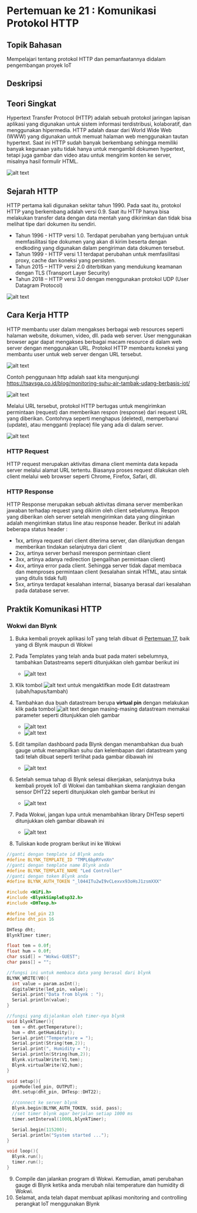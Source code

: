 # Pertemuan ke 21 : Komunikasi Protokol HTTP


## Topik Bahasan
Mempelajari tentang protokol HTTP dan pemanfaatannya didalam pengembangan proyek IoT

## Deskripsi

## Teori Singkat
Hypertext Transfer Protocol (HTTP) adalah sebuah protokol jaringan lapisan aplikasi yang digunakan untuk sistem informasi terdistribusi, kolaboratif, dan menggunakan hipermedia. HTTP adalah dasar dari World Wide Web (WWW) yang digunakan untuk memuat halaman web menggunakan tautan hypertext. Saat ini HTTP sudah banyak berkembang sehingga memiliki banyak kegunaan yaitu tidak hanya untuk mengambil dokumen hypertext, tetapi juga gambar dan video atau untuk mengirim konten ke server, misalnya hasil formulir HTML.

![alt text](HTTP_logo.svg.png)

## Sejarah HTTP
HTTP pertama kali digunakan sekitar tahun 1990. Pada saat itu, protokol HTTP yang berkembang adalah versi 0.9. Saat itu HTTP hanya bisa melakukan transfer data dengan data mentah yang dikirimkan dan tidak bisa melihat tipe dari dokumen itu sendiri. 
- Tahun 1996 - HTTP versi 1.0. Terdapat perubahan yang bertujuan untuk memfasilitasi tipe dokumen yang akan di kirim beserta dengan endkoding yang digunakan dalam pengiriman data dokumen tersebut.
- Tahun 1999 - HTTP versi 1.1 terdapat perubahan untuk memfasilitasi proxy, cache dan koneksi yang persisten.
- Tahun 2015 – HTTP versi 2.0 diterbitkan yang mendukung keamanan dengan TLS (Transport Layer Security)
- Tahun 2018 – HTTP versi 3.0 dengan menggunakan protokol UDP (User Datagram Protocol)

![alt text](image10.png)

## Cara Kerja HTTP
HTTP membantu user dalam mengakses berbagai web resources seperti halaman website, dokumen, video, dll. pada web server. User menggunakan browser agar dapat mengakses berbagai macam resource di dalam web server dengan menggunakan URL. Protokol HTTP membantu koneksi yang membantu user untuk web server dengan URL tersebut.

![alt text](image11.png)

Contoh penggunaan http adalah saat kita mengunjungi https://tsavsga.co.id/blog/monitoring-suhu-air-tambak-udang-berbasis-iot/  

![alt text](2024-08-10_213955.png)

Melalui URL tersebut, protokol HTTP bertugas untuk mengirimkan permintaan (request) dan memberikan respon (response) dari request URL yang diberikan. Contohnya seperti menghapus (deleted), memperbarui (update), atau mengganti (replace) file yang ada di dalam server.

![alt text](image13.png)

### HTTP Request
HTTP request merupakan aktivitas dimana client meminta data kepada server melalui alamat URL tertentu. Biasanya proses request dilakukan oleh client melalui web browser seperti Chrome,  Firefox, Safari, dll. 

### HTTP Response
HTTP Response merupakan sebuah aktivitas dimana server memberikan jawaban terhadap request yang dikirim oleh client sebelumnya. Respon yang diberikan oleh server setelah mengirimkan data yang diinginkan adalah mengirimkan status line atau response header. Berikut ini adalah beberapa status header : 
- 1xx, artinya request dari client diterima server, dan dilanjutkan dengan memberikan tindakan selanjutnya dari client
- 2xx, artinya server berhasil merespon permintaan client
- 3xx, artinya adanya redirection (pengalihan permintaan client)
- 4xx, artinya error pada client. Sehingga server tidak dapat membaca dan memproses permintaan client (kesalahan sintak HTML, atau sintak yang ditulis tidak full)
- 5xx, artinya terdapat kesalahan internal, biasanya berasal dari kesalahan pada database server.

## Praktik Komunikasi HTTP
### Wokwi dan Blynk
1. Buka kembali proyek aplikasi IoT yang telah dibuat di [Pertemuan 17](https://aioti.sinaungoding.com/0n/Pertemuan_17.html), baik yang di Blynk maupun di Wokwi
2. Pada Templates yang telah anda buat pada materi sebelumnya, tambahkan Datastreams seperti ditunjukkan oleh gambar berikut ini

    - ![alt text](2024-08-11_212845.png)

3. Klik tombol ![alt text](2024-08-11_213235.png) untuk mengaktifkan mode Edit datastream (ubah/hapus/tambah) 
4. Tambahkan dua buah datastream berupa **virtual pin** dengan melakukan klik pada tombol ![alt text](2024-08-11_213528.png) dengan masing-masing datastream memakai parameter seperti ditunjukkan oleh gambar

    - ![alt text](2024-08-11_213823.png)
    - ![alt text](2024-08-11_213955.png)

5. Edit tampilan dashboard pada Blynk dengan menambahkan dua buah gauge untuk menampilkan suhu dan kelembapan dari datastream yang tadi telah dibuat seperti terlihat pada gambar dibawah ini

    - ![alt text](2024-08-11_214221.png)

6. Setelah semua tahap di Blynk selesai dikerjakan, selanjutnya buka kembali proyek IoT di Wokwi dan tambahkan skema rangkaian dengan sensor DHT22 seperti ditunjukkan oleh gambar berikut ini

    - ![alt text](2024-08-11_215420.png)

7. Pada Wokwi, jangan lupa untuk menambahkan library DHTesp seperti ditunjukkan oleh gambar dibawah ini

    - ![alt text](2024-08-11_220653.png)

8. Tuliskan kode program berikut ini ke Wokwi
```cpp
//ganti dengan template id Blynk anda
#define BLYNK_TEMPLATE_ID "TMPL6bpRYvnXn"
//ganti dengan template name Blynk anda
#define BLYNK_TEMPLATE_NAME "Led Controller"
//ganti dengan token Blynk anda
#define BLYNK_AUTH_TOKEN "_l044ITu2wI9vCLexvx93oHsJ1zsmXXX"

#include <WiFi.h>
#include <BlynkSimpleEsp32.h>
#include <DHTesp.h>

#define led_pin 23
#define dht_pin 16

DHTesp dht;
BlynkTimer timer;

float tem = 0.0f;
float hum = 0.0f;
char ssid[] = "Wokwi-GUEST";
char pass[] = "";

//fungsi ini untuk membaca data yang berasal dari blynk
BLYNK_WRITE(V0){
  int value = param.asInt();
  digitalWrite(led_pin, value);
  Serial.print("Data from blynk : ");
  Serial.println(value);
}

//fungsi yang dijalankan oleh timer-nya blynk
void blynkTimer(){
  tem = dht.getTemperature();
  hum = dht.getHumidity();
  Serial.print("Temperature = ");
  Serial.print(String(tem,2));
  Serial.print(", Humidity = ");
  Serial.println(String(hum,2));
  Blynk.virtualWrite(V1,tem);
  Blynk.virtualWrite(V2,hum);
}

void setup(){
  pinMode(led_pin, OUTPUT);
  dht.setup(dht_pin, DHTesp::DHT22);

  //connect ke server blynk
  Blynk.begin(BLYNK_AUTH_TOKEN, ssid, pass);
  //set timer blynk agar berjalan setiap 1000 ms
  timer.setInterval(1000L,blynkTimer);

  Serial.begin(115200);
  Serial.println("System started ...");
}

void loop(){
  Blynk.run();
  timer.run();
}
```
9. Compile dan jalankan program di Wokwi. Kemudian, amati perubahan gauge di Blynk ketika anda merubah nilai temperature dan humidity di Wokwi.
10. Selamat, anda telah dapat membuat aplikasi monitoring and controlling perangkat IoT menggunakan Blynk

